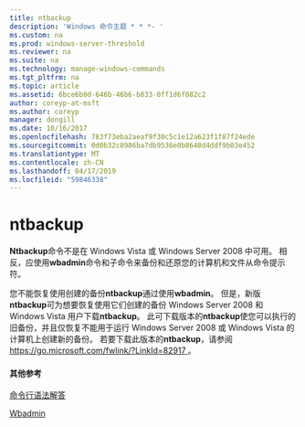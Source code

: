 ```yaml
---
title: ntbackup
description: 'Windows 命令主题 * * *- '
ms.custom: na
ms.prod: windows-server-threshold
ms.reviewer: na
ms.suite: na
ms.technology: manage-windows-commands
ms.tgt_pltfrm: na
ms.topic: article
ms.assetid: 6bce6b0d-646b-46b6-b833-0ff1d6f082c2
author: coreyp-at-msft
ms.author: coreyp
manager: dongill
ms.date: 10/16/2017
ms.openlocfilehash: 783f73eba2aeaf9f30c5c1e12a623f1f87f24ede
ms.sourcegitcommit: 0d0b32c8986ba7db9536e0b8648d4ddf9b03e452
ms.translationtype: MT
ms.contentlocale: zh-CN
ms.lasthandoff: 04/17/2019
ms.locfileid: "59846338"
---
```

# <a name="ntbackup"></a>ntbackup



**Ntbackup**命令不是在 Windows Vista 或 Windows Server 2008 中可用。 相反，应使用**wbadmin**命令和子命令来备份和还原您的计算机和文件从命令提示符。

您不能恢复使用创建的备份**ntbackup**通过使用**wbadmin**。 但是，新版**ntbackup**可为想要恢复使用它们创建的备份 Windows Server 2008 和 Windows Vista 用户下载**ntbackup**。 此可下载版本的**ntbackup**使您可以执行的旧备份，并且仅恢复不能用于运行 Windows Server 2008 或 Windows Vista 的计算机上创建新的备份。 若要下载此版本的**ntbackup**，请参阅[ https://go.microsoft.com/fwlink/?LinkId=82917 ](https://go.microsoft.com/fwlink/?LinkId=82917)。

#### <a name="additional-references"></a>其他参考

[命令行语法解答](command-line-syntax-key.md)

[Wbadmin](wbadmin.md)